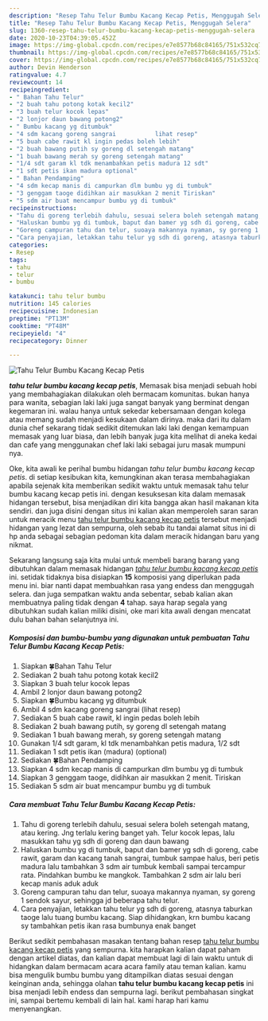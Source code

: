 ```yaml
---
description: "Resep Tahu Telur Bumbu Kacang Kecap Petis, Menggugah Selera"
title: "Resep Tahu Telur Bumbu Kacang Kecap Petis, Menggugah Selera"
slug: 1360-resep-tahu-telur-bumbu-kacang-kecap-petis-menggugah-selera
date: 2020-10-23T04:39:05.452Z
image: https://img-global.cpcdn.com/recipes/e7e8577b68c84165/751x532cq70/tahu-telur-bumbu-kacang-kecap-petis-foto-resep-utama.jpg
thumbnail: https://img-global.cpcdn.com/recipes/e7e8577b68c84165/751x532cq70/tahu-telur-bumbu-kacang-kecap-petis-foto-resep-utama.jpg
cover: https://img-global.cpcdn.com/recipes/e7e8577b68c84165/751x532cq70/tahu-telur-bumbu-kacang-kecap-petis-foto-resep-utama.jpg
author: Devin Henderson
ratingvalue: 4.7
reviewcount: 14
recipeingredient:
- " Bahan Tahu Telur"
- "2 buah tahu potong kotak kecil2"
- "3 buah telur kocok lepas"
- "2 lonjor daun bawang potong2"
- " Bumbu kacang yg ditumbuk"
- "4 sdm kacang goreng sangrai           lihat resep"
- "5 buah cabe rawit kl ingin pedas boleh lebih"
- "2 buah bawang putih sy goreng dl setengah matang"
- "1 buah bawang merah sy goreng setengah matang"
- "1/4 sdt garam kl tdk menambahkan petis madura 12 sdt"
- "1 sdt petis ikan madura optional"
- " Bahan Pendamping"
- "4 sdm kecap manis di campurkan dlm bumbu yg di tumbuk"
- "3 genggam taoge didihkan air masukkan 2 menit Tiriskan"
- "5 sdm air buat mencampur bumbu yg di tumbuk"
recipeinstructions:
- "Tahu di goreng terlebih dahulu, sesuai selera boleh setengah matang, atau kering. Jng terlalu kering banget yah. Telur kocok lepas, lalu masukkan tahu yg sdh di goreng dan daun bawang"
- "Haluskan bumbu yg di tumbuk, baput dan bamer yg sdh di goreng, cabe rawit, garam dan kacang tanah sangrai, tumbuk sampae halus, beri petis madura lalu tambahkan 3 sdm air tumbuk kembali sampai tercampur rata. Pindahkan bumbu ke mangkok. Tambahkan 2 sdm air lalu beri kecap manis aduk aduk"
- "Goreng campuran tahu dan telur, suoaya makannya nyaman, sy goreng 1 sendok sayur, sehingga jd beberapa tahu telur."
- "Cara penyajian, letakkan tahu telur yg sdh di goreng, atasnya taburkan taoge lalu tuang bumbu kacang. Siap dihidangkan, krn bumbu kacang sy tambahkan petis ikan rasa bumbunya enak banget"
categories:
- Resep
tags:
- tahu
- telur
- bumbu

katakunci: tahu telur bumbu 
nutrition: 145 calories
recipecuisine: Indonesian
preptime: "PT13M"
cooktime: "PT48M"
recipeyield: "4"
recipecategory: Dinner

---
```



![Tahu Telur Bumbu Kacang Kecap Petis](https://img-global.cpcdn.com/recipes/e7e8577b68c84165/751x532cq70/tahu-telur-bumbu-kacang-kecap-petis-foto-resep-utama.jpg)

<b><i>tahu telur bumbu kacang kecap petis</i></b>, Memasak bisa menjadi sebuah hobi yang membahagiakan dilakukan oleh bermacam komunitas. bukan hanya para wanita, sebagian laki laki juga sangat banyak yang berminat dengan kegemaran ini. walau hanya untuk sekedar kebersamaan dengan kolega atau memang sudah menjadi kesukaan dalam dirinya. maka dari itu dalam dunia chef sekarang tidak sedikit ditemukan laki laki dengan kemampuan memasak yang luar biasa, dan lebih banyak juga kita melihat di aneka kedai dan cafe yang menggunakan chef laki laki sebagai juru masak mumpuni nya.

Oke, kita awali ke perihal bumbu hidangan <i>tahu telur bumbu kacang kecap petis</i>. di setiap kesibukan kita, kemungkinan akan terasa membahagiakan apabila sejenak kita memberikan sedikit waktu untuk memasak tahu telur bumbu kacang kecap petis ini. dengan kesuksesan kita dalam memasak hidangan tersebut, bisa menjadikan diri kita bangga akan hasil makanan kita sendiri. dan juga disini dengan situs ini kalian akan memperoleh saran saran untuk meracik menu <u>tahu telur bumbu kacang kecap petis</u> tersebut menjadi hidangan yang lezat dan sempurna, oleh sebab itu tandai alamat situs ini di hp anda sebagai sebagian pedoman kita dalam meracik hidangan baru yang nikmat.




Sekarang langsung saja kita mulai untuk membeli barang barang yang dibutuhkan dalam memasak hidangan <u><i>tahu telur bumbu kacang kecap petis</i></u> ini. setidak tidaknya bisa disiapkan <b>15</b> komposisi yang diperlukan pada menu ini. biar nanti dapat membuahkan rasa yang endess dan menggugah selera. dan juga sempatkan waktu anda sebentar, sebab kalian akan membuatnya paling tidak dengan <b>4</b> tahap. saya harap segala yang dibutuhkan sudah kalian miliki disini, oke mari kita awali dengan mencatat dulu bahan bahan selanjutnya ini.

<!--inarticleads1-->

##### Komposisi dan bumbu-bumbu yang digunakan untuk pembuatan Tahu Telur Bumbu Kacang Kecap Petis:

1. Siapkan  🍀Bahan Tahu Telur
1. Sediakan 2 buah tahu potong kotak kecil2
1. Siapkan 3 buah telur kocok lepas
1. Ambil 2 lonjor daun bawang potong2
1. Siapkan  🍀Bumbu kacang yg ditumbuk
1. Ambil 4 sdm kacang goreng sangrai           (lihat resep)
1. Sediakan 5 buah cabe rawit, kl ingin pedas boleh lebih
1. Sediakan 2 buah bawang putih, sy goreng dl setengah matang
1. Sediakan 1 buah bawang merah, sy goreng setengah matang
1. Gunakan 1/4 sdt garam, kl tdk menambahkan petis madura, 1/2 sdt
1. Sediakan 1 sdt petis ikan (madura) (optional)
1. Sediakan  🍀Bahan Pendamping
1. Siapkan 4 sdm kecap manis di campurkan dlm bumbu yg di tumbuk
1. Siapkan 3 genggam taoge, didihkan air masukkan 2 menit. Tiriskan
1. Sediakan 5 sdm air buat mencampur bumbu yg di tumbuk




<!--inarticleads2-->

##### Cara membuat Tahu Telur Bumbu Kacang Kecap Petis:

1. Tahu di goreng terlebih dahulu, sesuai selera boleh setengah matang, atau kering. Jng terlalu kering banget yah. Telur kocok lepas, lalu masukkan tahu yg sdh di goreng dan daun bawang
1. Haluskan bumbu yg di tumbuk, baput dan bamer yg sdh di goreng, cabe rawit, garam dan kacang tanah sangrai, tumbuk sampae halus, beri petis madura lalu tambahkan 3 sdm air tumbuk kembali sampai tercampur rata. Pindahkan bumbu ke mangkok. Tambahkan 2 sdm air lalu beri kecap manis aduk aduk
1. Goreng campuran tahu dan telur, suoaya makannya nyaman, sy goreng 1 sendok sayur, sehingga jd beberapa tahu telur.
1. Cara penyajian, letakkan tahu telur yg sdh di goreng, atasnya taburkan taoge lalu tuang bumbu kacang. Siap dihidangkan, krn bumbu kacang sy tambahkan petis ikan rasa bumbunya enak banget




Berikut sedikit pembahasan masakan tentang bahan resep <u>tahu telur bumbu kacang kecap petis</u> yang sempurna. kita harapkan kalian dapat paham dengan artikel diatas, dan kalian dapat membuat lagi di lain waktu untuk di hidangkan dalam bermacam acara acara family atau teman kalian. kamu bisa mengulik bumbu bumbu yang ditampilkan diatas sesuai dengan keinginan anda, sehingga olahan <b>tahu telur bumbu kacang kecap petis</b> ini bisa menjadi lebih endess dan sempurna lagi. berikut pembahasan singkat ini, sampai bertemu kembali di lain hal. kami harap hari kamu menyenangkan.

